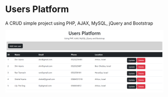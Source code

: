 # Users Platform
A CRUD simple project using PHP, AJAX, MySQL, jQuery and Bootstrap


<img src="https://github.com/DorAzaria/Users-Platform-CRUD/blob/main/usersplatform.png?raw=true" />
